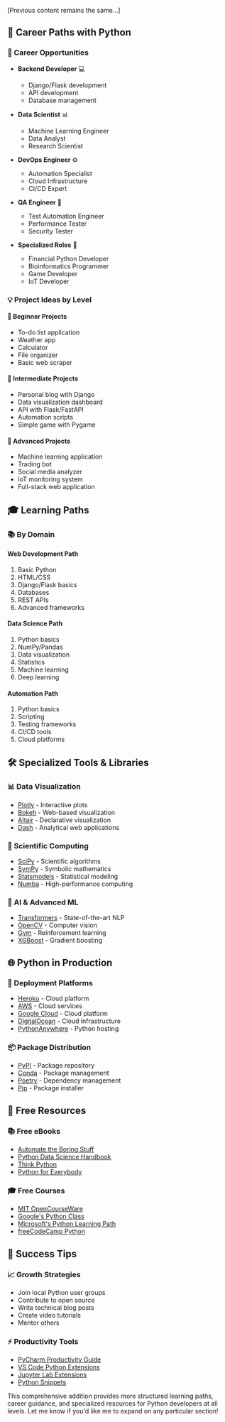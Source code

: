 [Previous content remains the same...]

## 🎯 Career Paths with Python

### 🚀 Career Opportunities
* **Backend Developer** 💻
  - Django/Flask development
  - API development
  - Database management

* **Data Scientist** 📊
  - Machine Learning Engineer
  - Data Analyst
  - Research Scientist

* **DevOps Engineer** ⚙️
  - Automation Specialist
  - Cloud Infrastructure
  - CI/CD Expert

* **QA Engineer** 🧪
  - Test Automation Engineer
  - Performance Tester
  - Security Tester

* **Specialized Roles** 🎯
  - Financial Python Developer
  - Bioinformatics Programmer
  - Game Developer
  - IoT Developer

### 💡 Project Ideas by Level

#### 🌱 Beginner Projects
* To-do list application
* Weather app
* Calculator
* File organizer
* Basic web scraper

#### 🌿 Intermediate Projects
* Personal blog with Django
* Data visualization dashboard
* API with Flask/FastAPI
* Automation scripts
* Simple game with Pygame

#### 🌳 Advanced Projects
* Machine learning application
* Trading bot
* Social media analyzer
* IoT monitoring system
* Full-stack web application

## 🎓 Learning Paths

### 📚 By Domain

#### Web Development Path
1. Basic Python
2. HTML/CSS
3. Django/Flask basics
4. Databases
5. REST APIs
6. Advanced frameworks

#### Data Science Path
1. Python basics
2. NumPy/Pandas
3. Data visualization
4. Statistics
5. Machine learning
6. Deep learning

#### Automation Path
1. Python basics
2. Scripting
3. Testing frameworks
4. CI/CD tools
5. Cloud platforms

## 🛠️ Specialized Tools & Libraries

### 📊 Data Visualization
* [Plotly](https://plotly.com/python/) - Interactive plots
* [Bokeh](https://bokeh.org/) - Web-based visualization
* [Altair](https://altair-viz.github.io/) - Declarative visualization
* [Dash](https://dash.plotly.com/) - Analytical web applications

### 🧮 Scientific Computing
* [SciPy](https://scipy.org/) - Scientific algorithms
* [SymPy](https://www.sympy.org/) - Symbolic mathematics
* [Statsmodels](https://www.statsmodels.org/) - Statistical modeling
* [Numba](https://numba.pydata.org/) - High-performance computing

### 🤖 AI & Advanced ML
* [Transformers](https://huggingface.co/transformers/) - State-of-the-art NLP
* [OpenCV](https://opencv.org/) - Computer vision
* [Gym](https://gym.openai.com/) - Reinforcement learning
* [XGBoost](https://xgboost.readthedocs.io/) - Gradient boosting

## 🌐 Python in Production

### 🚀 Deployment Platforms
* [Heroku](https://www.heroku.com/) - Cloud platform
* [AWS](https://aws.amazon.com/) - Cloud services
* [Google Cloud](https://cloud.google.com/) - Cloud platform
* [DigitalOcean](https://www.digitalocean.com/) - Cloud infrastructure
* [PythonAnywhere](https://www.pythonanywhere.com/) - Python hosting

### 📦 Package Distribution
* [PyPI](https://pypi.org/) - Package repository
* [Conda](https://conda.io/) - Package management
* [Poetry](https://python-poetry.org/) - Dependency management
* [Pip](https://pip.pypa.io/) - Package installer

## 🎨 Free Resources

### 📚 Free eBooks
* [Automate the Boring Stuff](https://automatetheboringstuff.com/)
* [Python Data Science Handbook](https://jakevdp.github.io/PythonDataScienceHandbook/)
* [Think Python](https://greenteapress.com/wp/think-python-2e/)
* [Python for Everybody](https://www.py4e.com/book)

### 🎓 Free Courses
* [MIT OpenCourseWare](https://ocw.mit.edu/search/?q=python)
* [Google's Python Class](https://developers.google.com/edu/python)
* [Microsoft's Python Learning Path](https://docs.microsoft.com/learn/paths/python-first-steps/)
* [freeCodeCamp Python](https://www.freecodecamp.org/learn/scientific-computing-with-python/)

## 🌟 Success Tips

### 📈 Growth Strategies
* Join local Python user groups
* Contribute to open source
* Write technical blog posts
* Create video tutorials
* Mentor others

### ⚡ Productivity Tools
* [PyCharm Productivity Guide](https://www.jetbrains.com/help/pycharm/productivity-guide.html)
* [VS Code Python Extensions](https://marketplace.visualstudio.com/items?itemName=ms-python.python)
* [Jupyter Lab Extensions](https://jupyterlab.readthedocs.io/en/stable/user/extensions.html)
* [Python Snippets](https://marketplace.visualstudio.com/items?itemName=ms-python.python)

This comprehensive addition provides more structured learning paths, career guidance, and specialized resources for Python developers at all levels. Let me know if you'd like me to expand on any particular section!